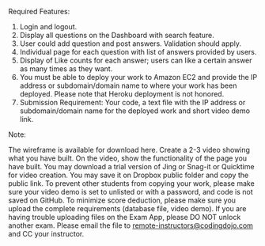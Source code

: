 Required Features:

1. Login and logout.
2. Display all questions on the Dashboard with search feature.
3. User could add question and post answers. Validation should apply.
4. Individual page for each question with list of answers provided by users.
5. Display of Like counts for each answer; users can like a certain answer as many times as they want.
6. You must be able to deploy your work to Amazon EC2 and provide the IP address or subdomain/domain name to where your work has been deployed. Please note that Heroku deployment is not honored.
7. Submission Requirement: Your code, a text file with the IP address or subdomain/domain name for the deployed work and short video demo link.

Note:

The wireframe is available for download here.
Create a 2-3 video showing what you have built. On the video, show the functionality of the page you have built. You may download a trial version of Jing or Snag-it or Quicktime for video creation. You may save it on Dropbox public folder and  copy the public link.
To prevent other students from copying your work, please make sure your video demo is set to unlisted or with a password, and code is not saved on GitHub.
To minimize score deduction, please make sure you upload the complete requirements (database file, video demo).
If you are having trouble uploading files on the Exam App, please DO NOT unlock another exam. Please email the file to remote-instructors@codingdojo.com and CC your instructor.

